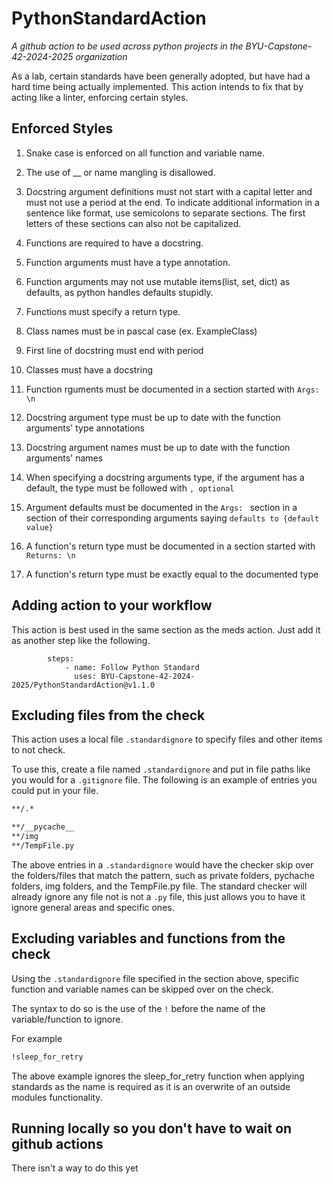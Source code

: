 # PythonStandardAction

_A github action to be used across python projects in the BYU-Capstone-42-2024-2025 organization_

As a lab, certain standards have been generally adopted, but have had a hard time being actually implemented. This action intends to fix that by acting like a linter, enforcing certain styles.

## Enforced Styles

1. Snake case is enforced on all function and variable name.

2. The use of \_\_ or name mangling is disallowed.

3. Docstring argument definitions must not start with a capital letter and must not use a period at the end. To indicate additional information in a sentence like format, use semicolons to separate sections. The first letters of these sections can also not be capitalized.

4. Functions are required to have a docstring.

5. Function arguments must have a type annotation.

6. Function arguments may not use mutable items(list, set, dict) as defaults, as python handles defaults stupidly.

7. Functions must specify a return type.

8. Class names must be in pascal case (ex. ExampleClass)

9. First line of docstring must end with period

10. Classes must have a docstring

11. Function rguments must be documented in a section started with `Args: \n`

12. Docstring argument type must be up to date with the function arguments' type annotations

13. Docstring argument names must be up to date with the function arguments' names

14. When specifying a docstring arguments type, if the argument has a default, the type must be followed with `, optional`

15. Argument defaults must be documented in the `Args: ` section in a section of their corresponding arguments saying `defaults to {default value}`

16. A function's return type must be documented in a section started with `Returns: \n`

17. A function's return type must be exactly equal to the documented type

## Adding action to your workflow

This action is best used in the same section as the meds action. Just add it as another step like the following.

```github
        steps:
            - name: Follow Python Standard
              uses: BYU-Capstone-42-2024-2025/PythonStandardAction@v1.1.0
```

## Excluding files from the check

This action uses a local file `.standardignore` to specify files and other items to not check.

To use this, create a file named `.standardignore` and put in file paths like you would for a `.gitignore` file. The following is an example of entries you could put in your file.

```cmd
**/.*

**/__pycache__
**/img
**/TempFile.py
```

The above entries in a `.standardignore` would have the checker skip over the folders/files that match the pattern, such as private folders, pychache folders, img folders, and the TempFile.py file. The standard checker will already ignore any file not is not a `.py` file, this just allows you to have it ignore general areas and specific ones.

## Excluding variables and functions from the check

Using the `.standardignore` file specified in the section above, specific function and variable names can be skipped over on the check.

The syntax to do so is the use of the `!` before the name of the variable/function to ignore.

For example

```cmd
!sleep_for_retry
```

The above example ignores the sleep_for_retry function when applying standards as the name is required as it is an overwrite of an outside modules functionality.

## Running locally so you don't have to wait on github actions

There isn't a way to do this yet

